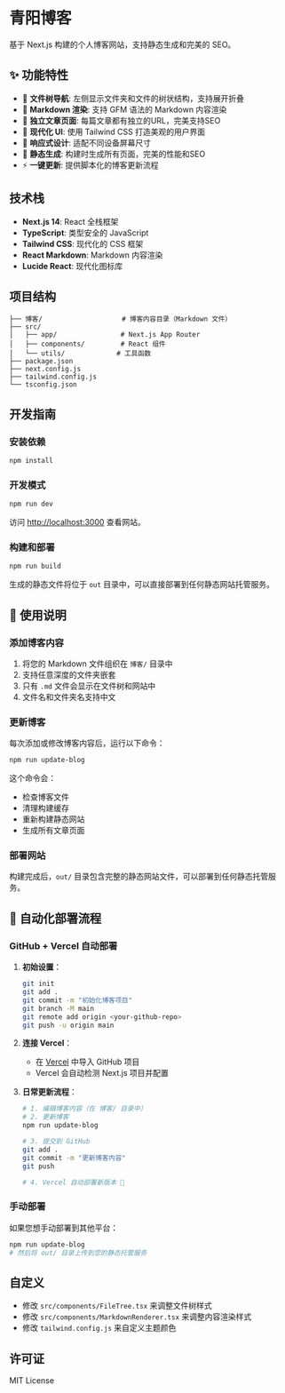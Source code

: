 # 青阳博客

基于 Next.js 构建的个人博客网站，支持静态生成和完美的 SEO。

## ✨ 功能特性

- 🌳 **文件树导航**: 左侧显示文件夹和文件的树状结构，支持展开折叠
- 📝 **Markdown 渲染**: 支持 GFM 语法的 Markdown 内容渲染
- 🔗 **独立文章页面**: 每篇文章都有独立的URL，完美支持SEO
- 🎨 **现代化 UI**: 使用 Tailwind CSS 打造美观的用户界面
- 📱 **响应式设计**: 适配不同设备屏幕尺寸
- 🚀 **静态生成**: 构建时生成所有页面，完美的性能和SEO
- ⚡ **一键更新**: 提供脚本化的博客更新流程

## 技术栈

- **Next.js 14**: React 全栈框架
- **TypeScript**: 类型安全的 JavaScript
- **Tailwind CSS**: 现代化的 CSS 框架
- **React Markdown**: Markdown 内容渲染
- **Lucide React**: 现代化图标库

## 项目结构

```
├── 博客/                    # 博客内容目录（Markdown 文件）
├── src/
│   ├── app/                # Next.js App Router
│   ├── components/         # React 组件
│   └── utils/             # 工具函数
├── package.json
├── next.config.js
├── tailwind.config.js
└── tsconfig.json
```

## 开发指南

### 安装依赖

```bash
npm install
```

### 开发模式

```bash
npm run dev
```

访问 [http://localhost:3000](http://localhost:3000) 查看网站。

### 构建和部署

```bash
npm run build
```

生成的静态文件将位于 `out` 目录中，可以直接部署到任何静态网站托管服务。

## 📖 使用说明

### 添加博客内容

1. 将您的 Markdown 文件组织在 `博客/` 目录中
2. 支持任意深度的文件夹嵌套
3. 只有 `.md` 文件会显示在文件树和网站中
4. 文件名和文件夹名支持中文

### 更新博客

每次添加或修改博客内容后，运行以下命令：

```bash
npm run update-blog
```

这个命令会：
- 检查博客文件
- 清理构建缓存  
- 重新构建静态网站
- 生成所有文章页面

### 部署网站

构建完成后，`out/` 目录包含完整的静态网站文件，可以部署到任何静态托管服务。

## 🚀 自动化部署流程

### GitHub + Vercel 自动部署

1. **初始设置**：
   ```bash
   git init
   git add .
   git commit -m "初始化博客项目"
   git branch -M main
   git remote add origin <your-github-repo>
   git push -u origin main
   ```

2. **连接 Vercel**：
   - 在 [Vercel](https://vercel.com) 中导入 GitHub 项目
   - Vercel 会自动检测 Next.js 项目并配置

3. **日常更新流程**：
   ```bash
   # 1. 编辑博客内容（在 博客/ 目录中）
   # 2. 更新博客
   npm run update-blog
   
   # 3. 提交到 GitHub
   git add .
   git commit -m "更新博客内容"  
   git push
   
   # 4. Vercel 自动部署新版本 🎉
   ```

### 手动部署

如果您想手动部署到其他平台：

```bash
npm run update-blog
# 然后将 out/ 目录上传到您的静态托管服务
```

## 自定义

- 修改 `src/components/FileTree.tsx` 来调整文件树样式
- 修改 `src/components/MarkdownRenderer.tsx` 来调整内容渲染样式
- 修改 `tailwind.config.js` 来自定义主题颜色

## 许可证

MIT License 